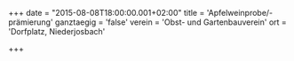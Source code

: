 +++
date = "2015-08-08T18:00:00.001+02:00"
title = 'Apfelweinprobe/-prämierung'
ganztaegig = 'false'
verein = 'Obst- und Gartenbauverein'
ort = 'Dorfplatz, Niederjosbach'

+++

      